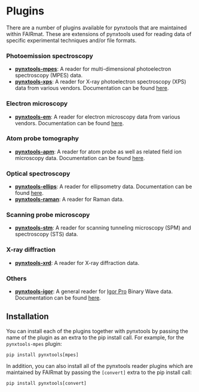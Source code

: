 # Plugins
There are a number of plugins available for pynxtools that are maintained within FAIRmat. These are extensions of pynxtools used for reading data of specific experimental techniques and/or file formats.

### Photoemission spectroscopy
- [**pynxtools-mpes**](https://github.com/FAIRmat-NFDI/pynxtools-mpes): A reader for multi-dimensional photoelectron spectroscopy (MPES) data.
- [**pynxtools-xps**](https://github.com/FAIRmat-NFDI/pynxtools-xps): A reader for X-ray photoelectron spectroscopy (XPS) data from various vendors. Documentation can be found [here](https://fairmat-nfdi.github.io/pynxtools-xps/).
<!-- - [**pynxtools-focus**](https://github.com/FAIRmat-NFDI/pynxtools-focus): A reader for MPES data obtained with a [FOCUS GmbH](https://www.focus-gmbh.com//) instrument.-->

### Electron microscopy
- [**pynxtools-em**](https://github.com/FAIRmat-NFDI/pynxtools-em): A reader for electron microscopy data from various vendors. Documentation can be found [here](https://fairmat-nfdi.github.io/pynxtools-em/).

### Atom probe tomography
- [**pynxtools-apm**](https://github.com/FAIRmat-NFDI/pynxtools-apm): A reader for atom probe as well as related field ion microscopy data. Documentation can be found [here](https://fairmat-nfdi.github.io/pynxtools-apm/).

### Optical spectroscopy
- [**pynxtools-ellips**](https://github.com/FAIRmat-NFDI/pynxtools-ellips): A reader for ellipsometry data. Documentation can be found [here](https://fairmat-nfdi.github.io/pynxtools-ellips/).
- [**pynxtools-raman**](https://github.com/FAIRmat-NFDI/pynxtools-raman): A reader for Raman data.

### Scanning probe microscopy
- [**pynxtools-stm**](https://github.com/FAIRmat-NFDI/pynxtools-stm): A reader for scanning tunneling microscopy (SPM) and spectroscopy (STS) data.

### X-ray diffraction
- [**pynxtools-xrd**](https://github.com/FAIRmat-NFDI/pynxtools-xrd): A reader for X-ray diffraction data.

### Others
- [**pynxtools-igor**](https://github.com/FAIRmat-NFDI/pynxtools-igor): A general reader for [Igor Pro](https://www.wavemetrics.com/) Binary Wave data. Documentation can be found [here](https://fairmat-nfdi.github.io/pynxtools-igor/).




## Installation

You can install each of the plugins together with pynxtools by passing the name of the plugin as an extra to the pip install call. For example, for the `pynxtools-mpes` plugin:

```console
pip install pynxtools[mpes]
```

In addition, you can also install all of the pynxtools reader plugins which are maintained by FAIRmat by passing the `[convert]` extra to the pip install call:

```console
pip install pynxtools[convert]
```

<!-- There is also a [cookiecutter template](https://github.com/FAIRmat-NFDI/pynxtools-plugin-template) available for creating your own pynxtools plugin.-->
